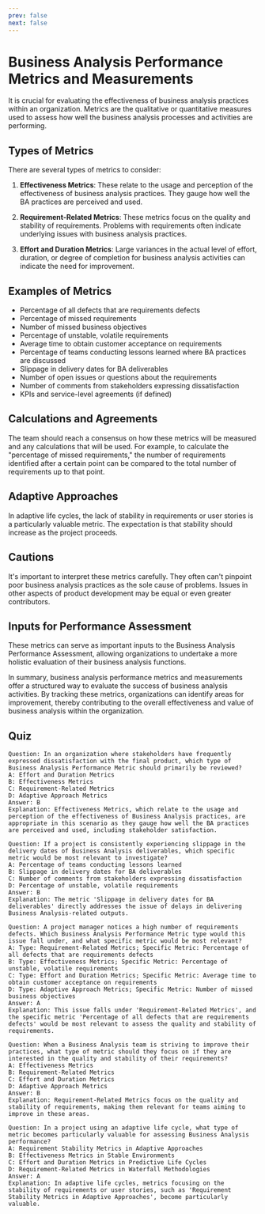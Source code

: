 ```yaml
---
prev: false
next: false
---
```


# Business Analysis Performance Metrics and Measurements

It is crucial for evaluating the effectiveness of business analysis practices within an organization. Metrics are the qualitative or quantitative measures used to assess how well the business analysis processes and activities are performing.

## Types of Metrics

There are several types of metrics to consider:

1. **Effectiveness Metrics**: These relate to the usage and perception of the effectiveness of business analysis practices. They gauge how well the BA practices are perceived and used.

2. **Requirement-Related Metrics**: These metrics focus on the quality and stability of requirements. Problems with requirements often indicate underlying issues with business analysis practices.

3. **Effort and Duration Metrics**: Large variances in the actual level of effort, duration, or degree of completion for business analysis activities can indicate the need for improvement.

## Examples of Metrics

- Percentage of all defects that are requirements defects
- Percentage of missed requirements
- Number of missed business objectives
- Percentage of unstable, volatile requirements
- Average time to obtain customer acceptance on requirements
- Percentage of teams conducting lessons learned where BA practices are discussed
- Slippage in delivery dates for BA deliverables
- Number of open issues or questions about the requirements
- Number of comments from stakeholders expressing dissatisfaction
- KPIs and service-level agreements (if defined)

## Calculations and Agreements

The team should reach a consensus on how these metrics will be measured and any calculations that will be used. For example, to calculate the "percentage of missed requirements," the number of requirements identified after a certain point can be compared to the total number of requirements up to that point.

## Adaptive Approaches

In adaptive life cycles, the lack of stability in requirements or user stories is a particularly valuable metric. The expectation is that stability should increase as the project proceeds.

## Cautions

It's important to interpret these metrics carefully. They often can't pinpoint poor business analysis practices as the sole cause of problems. Issues in other aspects of product development may be equal or even greater contributors.

## Inputs for Performance Assessment

These metrics can serve as important inputs to the Business Analysis Performance Assessment, allowing organizations to undertake a more holistic evaluation of their business analysis functions.

In summary, business analysis performance metrics and measurements offer a structured way to evaluate the success of business analysis activities. By tracking these metrics, organizations can identify areas for improvement, thereby contributing to the overall effectiveness and value of business analysis within the organization.

## Quiz

```quiz
Question: In an organization where stakeholders have frequently expressed dissatisfaction with the final product, which type of Business Analysis Performance Metric should primarily be reviewed?
A: Effort and Duration Metrics
B: Effectiveness Metrics
C: Requirement-Related Metrics
D: Adaptive Approach Metrics
Answer: B
Explanation: Effectiveness Metrics, which relate to the usage and perception of the effectiveness of Business Analysis practices, are appropriate in this scenario as they gauge how well the BA practices are perceived and used, including stakeholder satisfaction.

Question: If a project is consistently experiencing slippage in the delivery dates of Business Analysis deliverables, which specific metric would be most relevant to investigate?
A: Percentage of teams conducting lessons learned
B: Slippage in delivery dates for BA deliverables
C: Number of comments from stakeholders expressing dissatisfaction
D: Percentage of unstable, volatile requirements
Answer: B
Explanation: The metric 'Slippage in delivery dates for BA deliverables' directly addresses the issue of delays in delivering Business Analysis-related outputs.

Question: A project manager notices a high number of requirements defects. Which Business Analysis Performance Metric type would this issue fall under, and what specific metric would be most relevant?
A: Type: Requirement-Related Metrics; Specific Metric: Percentage of all defects that are requirements defects
B: Type: Effectiveness Metrics; Specific Metric: Percentage of unstable, volatile requirements
C: Type: Effort and Duration Metrics; Specific Metric: Average time to obtain customer acceptance on requirements
D: Type: Adaptive Approach Metrics; Specific Metric: Number of missed business objectives
Answer: A
Explanation: This issue falls under 'Requirement-Related Metrics', and the specific metric 'Percentage of all defects that are requirements defects' would be most relevant to assess the quality and stability of requirements.

Question: When a Business Analysis team is striving to improve their practices, what type of metric should they focus on if they are interested in the quality and stability of their requirements?
A: Effectiveness Metrics
B: Requirement-Related Metrics
C: Effort and Duration Metrics
D: Adaptive Approach Metrics
Answer: B
Explanation: Requirement-Related Metrics focus on the quality and stability of requirements, making them relevant for teams aiming to improve in these areas.

Question: In a project using an adaptive life cycle, what type of metric becomes particularly valuable for assessing Business Analysis performance?
A: Requirement Stability Metrics in Adaptive Approaches
B: Effectiveness Metrics in Stable Environments
C: Effort and Duration Metrics in Predictive Life Cycles
D: Requirement-Related Metrics in Waterfall Methodologies
Answer: A
Explanation: In adaptive life cycles, metrics focusing on the stability of requirements or user stories, such as 'Requirement Stability Metrics in Adaptive Approaches', become particularly valuable.
```
